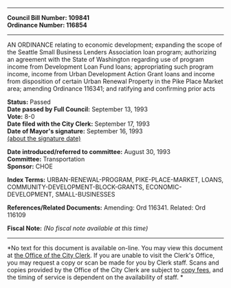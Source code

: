 * * * * *  
  
**Council Bill Number: [](#h0)[](#h2)109841**   
**Ordinance Number: 116854**  
  
* * * * *  
  
AN ORDINANCE relating to economic development; expanding the scope of the Seattle Small Business Lenders Association loan program; authorizing an agreement with the State of Washington regarding use of program income from Development Loan Fund loans; appropriating such program income, income from Urban Development Action Grant loans and income from disposition of certain Urban Renewal Property in the Pike Place Market area; amending Ordinance 116341; and ratifying and confirming prior acts  
  
**Status:** Passed   
**Date passed by Full Council:** September 13, 1993   
**Vote:** 8-0   
**Date filed with the City Clerk:** September 17, 1993   
**Date of Mayor's signature:** September 16, 1993   
[(about the signature date)](/~public/approvaldate.htm)   
  
  
**Date introduced/referred to committee:** August 30, 1993   
**Committee:** Transportation   
**Sponsor:** CHOE   
  
**Index Terms:** URBAN-RENEWAL-PROGRAM, PIKE-PLACE-MARKET, LOANS, COMMUNITY-DEVELOPMENT-BLOCK-GRANTS, ECONOMIC-DEVELOPMENT, SMALL-BUSINESSES  
  
**References/Related Documents:** Amending: Ord 116341. Related: Ord 116109  
  
**Fiscal Note:** *(No fiscal note available at this time)*  
  
* * * * *  
  
*No text for this document is available on-line. You may view this document at [the Office of the City Clerk](http://www.seattle.gov/leg/clerk/contactUs.htm). If you are unable to visit the Clerk's Office, you may request a copy or scan be made for you by Clerk staff. Scans and copies provided by the Office of the City Clerk are subject to [copy fees](http://clerk.seattle.gov/~public/clerkfees.htm), and the timing of service is dependent on the availability of staff. *  
  
  
